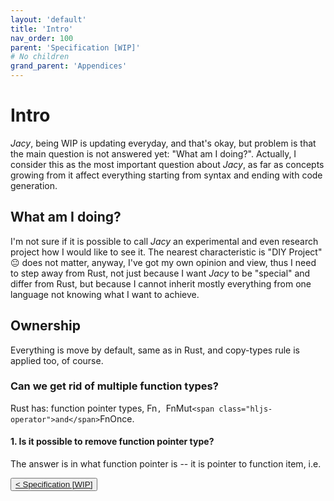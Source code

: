 ```yaml
---
layout: 'default'
title: 'Intro'
nav_order: 100
parent: 'Specification [WIP]'
# No children
grand_parent: 'Appendices'
---
```


# Intro

*Jacy*, being WIP is updating everyday, and that's okay, but problem is that the main question is not answered yet: "What am I doing?".
Actually, I consider this as the most important question about *Jacy*, as far as concepts growing from it affect everything starting from syntax and ending with code generation.

## What am I doing?

I'm not sure if it is possible to call *Jacy* an experimental and even research project how I would like to see it.
The nearest characteristic is "DIY Project" 😐
does not matter, anyway, I've got my own opinion and view, thus I need to step away from Rust, not just because I want *Jacy* to be "special" and differ from Rust, but because I cannot inherit mostly everything from one language not knowing what I want to achieve.

## Ownership

Everything is move by default, same as in Rust, and copy-types rule is applied too, of course.

### Can we get rid of multiple function types?

Rust has: function pointer types, <span class="inline-code highlight-jc hljs">Fn`, `FnMut` <span class="hljs-operator">and</span> `FnOnce</span>.

#### 1. Is it possible to remove function pointer type?

The answer is in what function pointer is -- it is pointer to function item, i.e.
<div class="nav-btn-block">
    <button class="nav-btn left">
    <a class="link" href="/Jacy-Dev-Book/appendices/spec/index.html">< Specification [WIP]</a>
</button>

    
</div>
